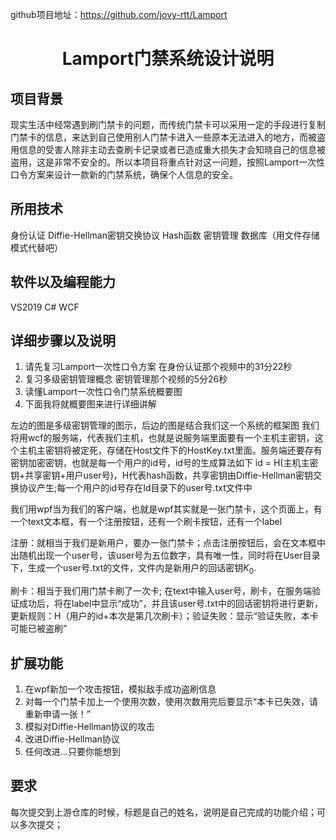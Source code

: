 github项目地址：https://github.com/jovy-rtt/Lamport
# <center>Lamport门禁系统设计说明</center>
## 项目背景
现实生活中经常遇到刷门禁卡的问题，而传统门禁卡可以采用一定的手段进行复制门禁卡的信息，来达到自己使用别人门禁卡进入一些原本无法进入的地方，而被盗用信息的受害人除非主动去查刷卡记录或者已造成重大损失才会知晓自己的信息被盗用，这是非常不安全的。所以本项目将重点针对这一问题，按照Lamport一次性口令方案来设计一款新的门禁系统，确保个人信息的安全。
## 所用技术
身份认证
Diffie-Hellman密钥交换协议
Hash函数
密钥管理
数据库（用文件存储模式代替吧）
## 软件以及编程能力
VS2019
C#
WCF
## 详细步骤以及说明
1. 请先复习Lamport一次性口令方案  在身份认证那个视频中的31分22秒
2. 复习多级密钥管理概念  密钥管理那个视频的5分26秒
3. 读懂Lamport一次性口令门禁系统概要图
4. 下面我将就概要图来进行详细讲解

左边的图是多级密钥管理的图示，后边的图是结合我们这一个系统的框架图
我们将用wcf的服务端，代表我们主机，也就是说服务端里面要有一个主机主密钥，这个主机主密钥将被定死，存储在Host文件下的HostKey.txt里面。服务端还要存有密钥加密密钥，也就是每一个用户的id号，id号的生成算法如下 id = H(主机主密钥+共享密钥+用户user号)，H代表hash函数，共享密钥由Diffie-Hellman密钥交换协议产生;每一个用户的id号存在Id目录下的user号.txt文件中

我们用wpf当为我们的客户端，也就是wpf其实就是一张门禁卡，这个页面上，有一个text文本框，有一个注册按钮，还有一个刷卡按钮，还有一个label

注册：就相当于我们是新用户，要办一张门禁卡；点击注册按钮后，会在文本框中出随机出现一个user号，该user号为五位数字，具有唯一性，同时将在User目录下，生成一个user号.txt的文件，文件内是新用户的回话密钥$K_0$.

刷卡：相当于我们用门禁卡刷了一次卡; 在text中输入user号，刷卡，在服务端验证成功后，将在label中显示“成功”，并且该user号.txt中的回话密钥将进行更新，更新规则：H（用户的id+本次是第几次刷卡）；验证失败：显示“验证失败，本卡可能已被盗刷”

## 扩展功能
1. 在wpf新加一个攻击按钮，模拟敌手成功盗刷信息
2. 对每一个门禁卡加上一个使用次数，使用次数用完后要显示“本卡已失效，请重新申请一张！”
3. 模拟对Diffie-Hellman协议的攻击
4. 改进Diffie-Hellman协议
5. 任何改进...只要你能想到

## 要求
每次提交到上游仓库的时候，标题是自己的姓名，说明是自己完成的功能介绍；可以多次提交；